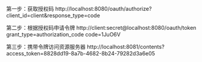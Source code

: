 第一步：获取授权码
http://localhost:8080/oauth/authorize?client_id=client&response_type=code

第二步：根据授权码申请令牌
http://client:secret@localhost:8080/oauth/token
grant_type=authorization_code
code=1JuO6V

第三步：携带令牌访问资源服务器
http://localhost:8081/contents?access_token=8828dd19-8a7b-4682-8b24-79282d3a6e05
